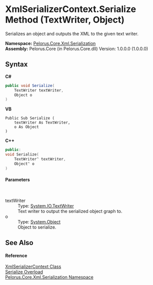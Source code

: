 # XmlSerializerContext.Serialize Method (TextWriter, Object)
 

Serializes an object and outputs the XML to the given text writer.

**Namespace:**&nbsp;<a href="9052B9D6">Pelorus.Core.Xml.Serialization</a><br />**Assembly:**&nbsp;Pelorus.Core (in Pelorus.Core.dll) Version: 1.0.0.0 (1.0.0.0)

## Syntax

**C#**<br />
``` C#
public void Serialize(
	TextWriter textWriter,
	Object o
)
```

**VB**<br />
``` VB
Public Sub Serialize ( 
	textWriter As TextWriter,
	o As Object
)
```

**C++**<br />
``` C++
public:
void Serialize(
	TextWriter^ textWriter, 
	Object^ o
)
```


#### Parameters
&nbsp;<dl><dt>textWriter</dt><dd>Type: <a href="http://msdn2.microsoft.com/en-us/library/ywxh2328" target="_blank">System.IO.TextWriter</a><br />Text writer to output the serialized object graph to.</dd><dt>o</dt><dd>Type: <a href="http://msdn2.microsoft.com/en-us/library/e5kfa45b" target="_blank">System.Object</a><br />Object to serialize.</dd></dl>

## See Also


#### Reference
<a href="859B939D">XmlSerializerContext Class</a><br /><a href="A1B2A50E">Serialize Overload</a><br /><a href="9052B9D6">Pelorus.Core.Xml.Serialization Namespace</a><br />